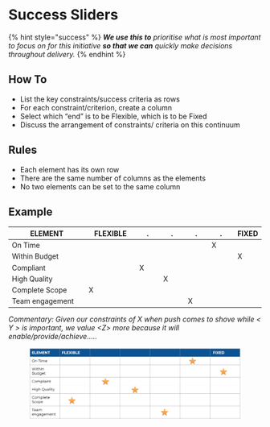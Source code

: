 # Success Sliders

{% hint style="success" %}
_**We use this to** prioritise what is most important to focus on for this initiative **so that we can** quickly make decisions throughout delivery._&#x20;
{% endhint %}

## How To

* List the key constraints/success criteria as rows
* For each constraint/criterion, create a column
* Select which “end” is to be Flexible, which is to be Fixed
* Discuss the arrangement of constraints/ criteria on this continuum

## Rules

* Each element has its own row
* There are the same number of columns as the elements
* No two elements can be set to the same column

## Example  <a href="#template-successsliders-example" id="template-successsliders-example"></a>

<table><thead><tr><th width="190">ELEMENT</th><th width="107">FLEXIBLE</th><th width="56">.</th><th width="58">.</th><th width="55">.</th><th width="63">.</th><th>FIXED</th></tr></thead><tbody><tr><td>On Time</td><td><br></td><td><br></td><td><br></td><td><br></td><td>X</td><td><br></td></tr><tr><td>Within Budget</td><td><br></td><td><br></td><td><br></td><td><br></td><td><br></td><td>X</td></tr><tr><td>Compliant</td><td><br></td><td>X</td><td><br></td><td><br></td><td><br></td><td><br></td></tr><tr><td>High Quality</td><td><br></td><td><br></td><td>X</td><td><br></td><td><br></td><td><br></td></tr><tr><td>Complete Scope</td><td>X</td><td><br></td><td><br></td><td><br></td><td><br></td><td><br></td></tr><tr><td>Team engagement</td><td><br></td><td><br></td><td><br></td><td>X</td><td><br></td><td><br></td></tr></tbody></table>

_Commentary: Given our constraints of X when push comes to shove while <  Y  > is important, we value \<Z> more because it will enable/provide/achieve….._

<figure><img src="../../.gitbook/assets/image (25) (1).png" alt=""><figcaption></figcaption></figure>
